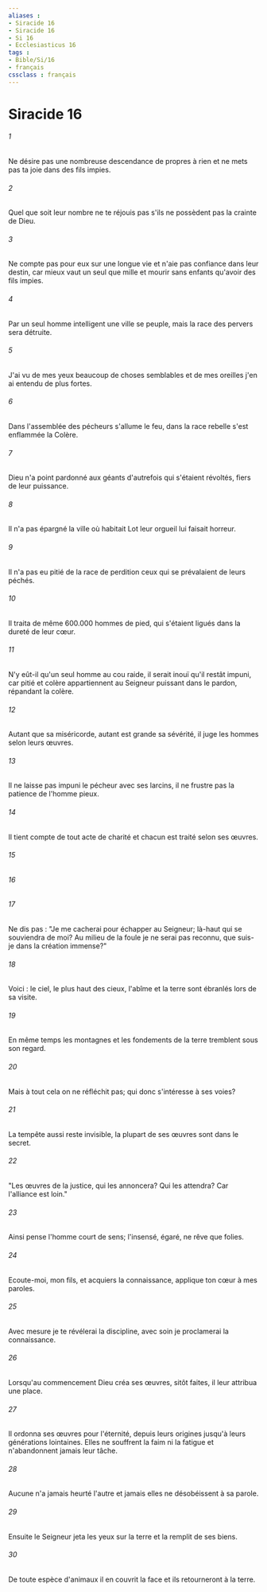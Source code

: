 ```yaml
---
aliases : 
- Siracide 16
- Siracide 16
- Si 16
- Ecclesiasticus 16
tags : 
- Bible/Si/16
- français
cssclass : français
---
```


# Siracide 16

###### 1
Ne désire pas une nombreuse descendance de propres à rien et ne mets pas ta joie dans des fils impies.
###### 2
Quel que soit leur nombre ne te réjouis pas s'ils ne possèdent pas la crainte de Dieu.
###### 3
Ne compte pas pour eux sur une longue vie et n'aie pas confiance dans leur destin, car mieux vaut un seul que mille et mourir sans enfants qu'avoir des fils impies.
###### 4
Par un seul homme intelligent une ville se peuple, mais la race des pervers sera détruite.
###### 5
J'ai vu de mes yeux beaucoup de choses semblables et de mes oreilles j'en ai entendu de plus fortes.
###### 6
Dans l'assemblée des pécheurs s'allume le feu, dans la race rebelle s'est enflammée la Colère.
###### 7
Dieu n'a point pardonné aux géants d'autrefois qui s'étaient révoltés, fiers de leur puissance.
###### 8
Il n'a pas épargné la ville où habitait Lot leur orgueil lui faisait horreur.
###### 9
Il n'a pas eu pitié de la race de perdition ceux qui se prévalaient de leurs péchés.
###### 10
Il traita de même 600.000 hommes de pied, qui s'étaient ligués dans la dureté de leur cœur.
###### 11
N'y eût-il qu'un seul homme au cou raide, il serait inouï qu'il restât impuni, car pitié et colère appartiennent au Seigneur puissant dans le pardon, répandant la colère.
###### 12
Autant que sa miséricorde, autant est grande sa sévérité, il juge les hommes selon leurs œuvres.
###### 13
Il ne laisse pas impuni le pécheur avec ses larcins, il ne frustre pas la patience de l'homme pieux.
###### 14
Il tient compte de tout acte de charité et chacun est traité selon ses œuvres.
###### 15

###### 16

###### 17
Ne dis pas : "Je me cacherai pour échapper au Seigneur; là-haut qui se souviendra de moi? Au milieu de la foule je ne serai pas reconnu, que suis-je dans la création immense?"
###### 18
Voici : le ciel, le plus haut des cieux, l'abîme et la terre sont ébranlés lors de sa visite.
###### 19
En même temps les montagnes et les fondements de la terre tremblent sous son regard.
###### 20
Mais à tout cela on ne réfléchit pas; qui donc s'intéresse à ses voies?
###### 21
La tempête aussi reste invisible, la plupart de ses œuvres sont dans le secret.
###### 22
"Les œuvres de la justice, qui les annoncera? Qui les attendra? Car l'alliance est loin."
###### 23
Ainsi pense l'homme court de sens; l'insensé, égaré, ne rêve que folies.
###### 24
Ecoute-moi, mon fils, et acquiers la connaissance, applique ton cœur à mes paroles.
###### 25
Avec mesure je te révélerai la discipline, avec soin je proclamerai la connaissance.
###### 26
Lorsqu'au commencement Dieu créa ses œuvres, sitôt faites, il leur attribua une place.
###### 27
Il ordonna ses œuvres pour l'éternité, depuis leurs origines jusqu'à leurs générations lointaines. Elles ne souffrent la faim ni la fatigue et n'abandonnent jamais leur tâche.
###### 28
Aucune n'a jamais heurté l'autre et jamais elles ne désobéissent à sa parole.
###### 29
Ensuite le Seigneur jeta les yeux sur la terre et la remplit de ses biens.
###### 30
De toute espèce d'animaux il en couvrit la face et ils retourneront à la terre.
